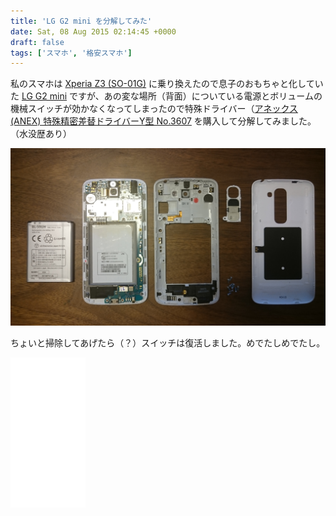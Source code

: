 ```yaml
---
title: 'LG G2 mini を分解してみた'
date: Sat, 08 Aug 2015 02:14:45 +0000
draft: false
tags: ['スマホ', '格安スマホ']
---
```


私のスマホは [Xperia Z3 (SO-01G)](/2015/05/switch-from-lg-g2-mini-to-so-01g/) に乗り換えたので息子のおもちゃと化していた [LG G2 mini](/2014/10/lg-g2-mini-with-bic-sim/) ですが、あの変な場所（背面）についている電源とボリュームの機械スイッチが効かなくなってしまったので特殊ドライバー（[アネックス(ANEX) 特殊精密差替ドライバーY型 No.3607](https://amzn.to/3CI0Qep) を購入して分解してみました。（水没歴あり）

<img src="LG_G2_mini_pieces.jpg" title="LG_G2_mini_pieces" alt="LG_G2_mini_pieces">

ちょいと掃除してあげたら（？）スイッチは復活しました。めでたしめでたし。

<iframe sandbox="allow-popups allow-scripts allow-modals allow-forms allow-same-origin" style="width:120px;height:240px;" marginwidth="0" marginheight="0" scrolling="no" frameborder="0" src="//rcm-fe.amazon-adsystem.com/e/cm?lt1=_blank&bc1=000000&IS2=1&bg1=FFFFFF&fc1=000000&lc1=0000FF&t=ytera-22&language=ja_JP&o=9&p=8&l=as4&m=amazon&f=ifr&ref=as_ss_li_til&asins=B00E7NRFQI&linkId=81af33a9b9ec0f7c6717b31ff92b5e0d"></iframe>
